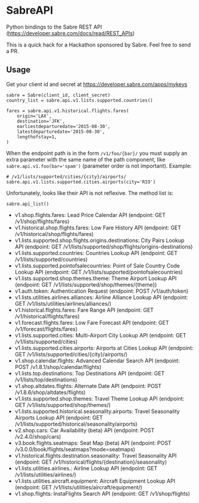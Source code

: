 # SabreAPI

Python bindings to the Sabre REST API (https://developer.sabre.com/docs/read/REST_APIs)

This is a quick hack for a Hackathon sponsored by Sabre. Feel free to send a PR.

## Usage

Get your client id and secret at https://developer.sabre.com/apps/mykeys

    sabre = Sabre(client_id, client_secret)
    country_list = sabre.api.v1.lists.supported.countries()
    
    fares = sabre.api.v1.historical.flights.fares(
        origin='LAX', 
        destination='JFK', 
        earliestdeparturedate='2015-08-30', 
        latestdeparturedate='2015-08-30', 
        lengthofstay=1,
    )
    
When the endpoint path is in the form `/v1/foo/{bar}/` you must supply an extra parameter with the same name of the path component, like `sabre.api.v1.foo(bar='spam')` (parameter order is not important). Example:

    # /v1/lists/supported/cities/{city}/airports/
    sabre.api.v1.lists.supported.cities.airports(city='RIO')
    
Unfortunately, looks like their API is not reflexive. The method list is:

    sabre.api_list()
    
 * v1.shop.flights.fares: Lead Price Calendar API (endpoint: GET /v1/shop/flights/fares)
 * v1.historical.shop.flights.fares: Low Fare History API (endpoint: GET /v1/historical/shop/flights/fares)
 * v1.lists.supported.shop.flights.origins.destinations: City Pairs Lookup API (endpoint: GET /v1/lists/supported/shop/flights/origins-destinations)
 * v1.lists.supported.countries: Countries Lookup API (endpoint: GET /v1/lists/supported/countries)
 * v1.lists.supported.pointofsalecountries: Point of Sale Country Code Lookup API (endpoint: GET /v1/lists/supported/pointofsalecountries)
 * v1.lists.supported.shop.themes.theme: Theme Airport Lookup API (endpoint: GET /v1/lists/supported/shop/themes/{theme})
 * v1.auth.token: Authentication Request (endpoint: POST /v1/auth/token)
 * v1.lists.utilities.airlines.alliances: Airline Alliance Lookup API (endpoint: GET /v1/lists/utilities/airlines/alliances/)
 * v1.historical.flights.fares: Fare Range API (endpoint: GET /v1/historical/flights/fares)
 * v1.forecast.flights.fares: Low Fare Forecast API (endpoint: GET /v1/forecast/flights/fares)
 * v1.lists.supported.cities: Multi-Airport City Lookup API (endpoint: GET /v1/lists/supported/cities)
 * v1.lists.supported.cities.airports: Airports at Cities Lookup API (endpoint: GET /v1/lists/supported/cities/{city}/airports/)
 * v1.shop.calendar.flights: Advanced Calendar Search API (endpoint: POST /v1.8.1/shop/calendar/flights)
 * v1.lists.top.destinations: Top Destinations API (endpoint: GET /v1/lists/top/destinations)
 * v1.shop.altdates.flights: Alternate Date API (endpoint: POST /v1.8.6/shop/altdates/flights)
 * v1.lists.supported.shop.themes: Travel Theme Lookup API (endpoint: GET /v1/lists/supported/shop/themes/)
 * v1.lists.supported.historical.seasonality.airports: Travel Seasonality Airports Lookup API (endpoint: GET /v1/lists/supported/historical/seasonality/airports)
 * v2.shop.cars: Car Availability (beta) API (endpoint: POST /v2.4.0/shop/cars)
 * v3.book.flights.seatmaps: Seat Map (beta) API (endpoint: POST /v3.0.0/book/flights/seatmaps?mode=seatmaps)
 * v1.historical.flights.destination.seasonality: Travel Seasonality API (endpoint: GET /v1/historical/flights/{destination}/seasonality)
 * v1.lists.utilities.airlines.: Airline Lookup API (endpoint: GET /v1/lists/utilities/airlines/)
 * v1.lists.utilities.aircraft.equipment: Aircraft Equipment Lookup API (endpoint: GET /v1/lists/utilities/aircraft/equipment/)
 * v1.shop.flights: InstaFlights Search API (endpoint: GET /v1/shop/flights)    

